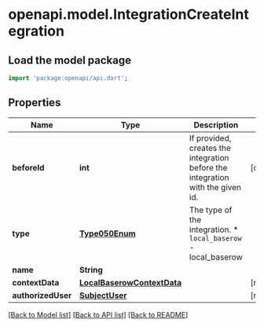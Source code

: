 # openapi.model.IntegrationCreateIntegration

## Load the model package
```dart
import 'package:openapi/api.dart';
```

## Properties
Name | Type | Description | Notes
------------ | ------------- | ------------- | -------------
**beforeId** | **int** | If provided, creates the integration before the integration with the given id. | [optional] 
**type** | [**Type050Enum**](Type050Enum.md) | The type of the integration.  * `local_baserow` - local_baserow | 
**name** | **String** |  | 
**contextData** | [**LocalBaserowContextData**](LocalBaserowContextData.md) |  | [readonly] 
**authorizedUser** | [**SubjectUser**](SubjectUser.md) |  | [readonly] 

[[Back to Model list]](../README.md#documentation-for-models) [[Back to API list]](../README.md#documentation-for-api-endpoints) [[Back to README]](../README.md)


